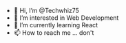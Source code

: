 - 👋 Hi, I’m @Techwhiz75
- 👀 I’m interested in Web Development
- 🌱 I’m currently learning React
- 📫 How to reach me ... don't
